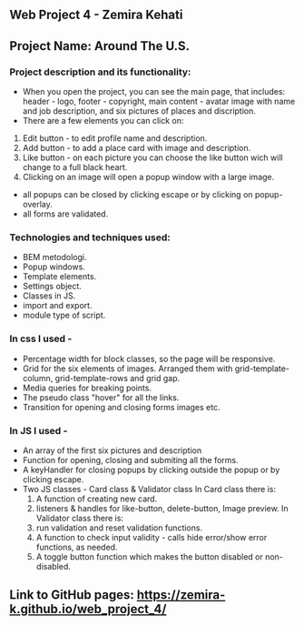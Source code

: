 ## Web Project 4 - Zemira Kehati

## Project Name: Around The U.S.

### Project description and its functionality: 
* When you open the project, you can see the main page, that includes: header - logo, footer - copyright, main content - avatar image with name and job description, and six pictures of places and discription.
* There are a few elements you can click on:
1. Edit button - to edit profile name and description.
2. Add button - to add a place card with image and description.
3. Like button - on each picture you can choose the like button wich will change to a full black heart.
4. Clicking on an image will open a popup window with a large image.
* all popups can be closed by clicking escape or by clicking on popup-overlay.
* all forms are validated.

### Technologies and techniques used: 
* BEM metodologi.
* Popup windows.
* Template elements.
* Settings object.
* Classes in JS.
* import and export.
* module type of script.

### In css I used - 
* Percentage width for block classes, so the page will be responsive. 
* Grid for the six elements of images. Arranged them with grid-template-column, grid-template-rows and grid gap. 
* Media queries for breaking points. 
* The pseudo class "hover" for all the links.
* Transition for opening and closing forms images etc.

### In JS I used - 
* An array of the first six pictures and description
* Function for opening, closing and submiting all the forms.
* A keyHandler for closing popups by clicking outside the popup or by clicking escape.
* Two JS classes - Card class & Validator class
  In Card class there is:
  1. A function of creating new card.
  2. listeners & handles for like-button, delete-button, Image preview.
  In Validator class there is:
  1. run validation and reset validation functions.
  2. A function to check input validity - calls hide error/show error functions, as needed.
  3. A toggle button function which makes the button disabled or non-disabled.


## Link to GitHub pages: https://zemira-k.github.io/web_project_4/